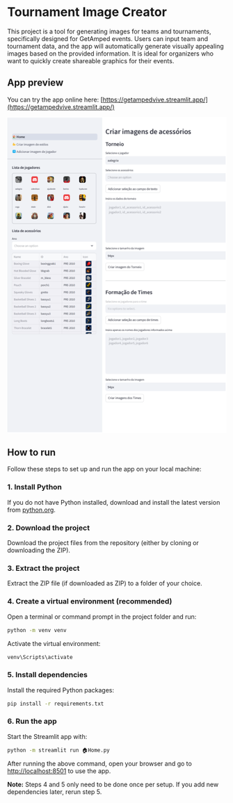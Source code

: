# Tournament Image Creator

This project is a tool for generating images for teams and tournaments, specifically designed for GetAmped events. Users can input team and tournament data, and the app will automatically generate visually appealing images based on the provided information. It is ideal for organizers who want to quickly create shareable graphics for their events.

## App preview

You can try the app online here: [https://getampedvive.streamlit.app/](https://getampedvive.streamlit.app/)

![App Preview](app_preview.png)

## How to run

Follow these steps to set up and run the app on your local machine:

### 1. Install Python
If you do not have Python installed, download and install the latest version from [python.org](https://www.python.org/downloads/).

### 2. Download the project
Download the project files from the repository (either by cloning or downloading the ZIP).

### 3. Extract the project
Extract the ZIP file (if downloaded as ZIP) to a folder of your choice.

### 4. Create a virtual environment (recommended)
Open a terminal or command prompt in the project folder and run:
```bash
python -m venv venv
```

Activate the virtual environment:
```bash
venv\Scripts\activate
```

### 5. Install dependencies
Install the required Python packages:
```bash
pip install -r requirements.txt
```

### 6. Run the app
Start the Streamlit app with:
```bash
python -m streamlit run 🏠Home.py
```

After running the above command, open your browser and go to [http://localhost:8501](http://localhost:8501/) to use the app.

**Note:** Steps 4 and 5 only need to be done once per setup. If you add new dependencies later, rerun step 5.
